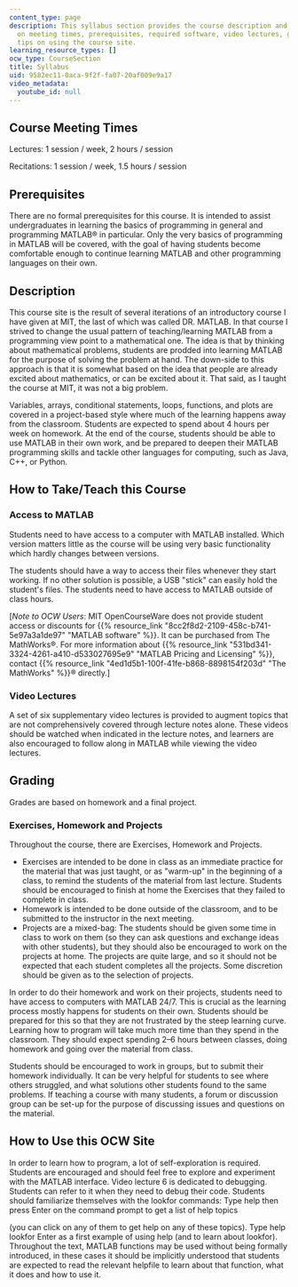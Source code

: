 ```yaml
---
content_type: page
description: This syllabus section provides the course description and information
  on meeting times, prerequisites, required software, video lectures, grading, and
  tips on using the course site.
learning_resource_types: []
ocw_type: CourseSection
title: Syllabus
uid: 9582ec11-0aca-9f2f-fa07-20af009e9a17
video_metadata:
  youtube_id: null
---
```

## Course Meeting Times

Lectures: 1 session / week, 2 hours / session

Recitations: 1 session / week, 1.5 hours / session

## Prerequisites

There are no formal prerequisites for this course. It is intended to assist undergraduates in learning the basics of programming in general and programming MATLAB® in particular. Only the very basics of programming in MATLAB will be covered, with the goal of having students become comfortable enough to continue learning MATLAB and other programming languages on their own.

## Description

This course site is the result of several iterations of an introductory course I have given at MIT, the last of which was called DR. MATLAB. In that course I strived to change the usual pattern of teaching/learning MATLAB from a programming view point to a mathematical one. The idea is that by thinking about mathematical problems, students are prodded into learning MATLAB for the purpose of solving the problem at hand. The down-side to this approach is that it is somewhat based on the idea that people are already excited about mathematics, or can be excited about it. That said, as I taught the course at MIT, it was not a big problem.

Variables, arrays, conditional statements, loops, functions, and plots are covered in a project-based style where much of the learning happens away from the classroom. Students are expected to spend about 4 hours per week on homework. At the end of the course, students should be able to use MATLAB in their own work, and be prepared to deepen their MATLAB programming skills and tackle other languages for computing, such as Java, C++, or Python.

## How to Take/Teach this Course

### Access to MATLAB

Students need to have access to a computer with MATLAB installed. Which version matters little as the course will be using very basic functionality which hardly changes between versions.

The students should have a way to access their files whenever they start working. If no other solution is possible, a USB "stick" can easily hold the student's files. The students need to have access to MATLAB outside of class hours.

\[_Note to OCW Users_: MIT OpenCourseWare does not provide student access or discounts for {{% resource_link "8cc2f8d2-2109-458c-b741-5e97a3a1de97" "MATLAB software" %}}. It can be purchased from The MathWorks®. For more information about {{% resource_link "531bd341-3324-4261-a410-d533027695e9" "MATLAB Pricing and Licensing" %}}, contact {{% resource_link "4ed1d5b1-100f-41fe-b868-8898154f203d" "The MathWorks" %}}® directly.\]

### Video Lectures

A set of six supplementary video lectures is provided to augment topics that are not comprehensively covered through lecture notes alone. These videos should be watched when indicated in the lecture notes, and learners are also encouraged to follow along in MATLAB while viewing the video lectures.

## Grading

Grades are based on homework and a final project.

### Exercises, Homework and Projects

Throughout the course, there are Exercises, Homework and Projects.

- Exercises are intended to be done in class as an immediate practice for the material that was just taught, or as "warm-up" in the beginning of a class, to remind the students of the material from last lecture. Students should be encouraged to finish at home the Exercises that they failed to complete in class.
- Homework is intended to be done outside of the classroom, and to be submitted to the instructor in the next meeting.
- Projects are a mixed-bag: The students should be given some time in class to work on them (so they can ask questions and exchange ideas with other students), but they should also be encouraged to work on the projects at home. The projects are quite large, and so it should not be expected that each student completes all the projects. Some discretion should be given as to the selection of projects.

In order to do their homework and work on their projects, students need to have access to computers with MATLAB 24/7. This is crucial as the learning process mostly happens for students on their own. Students should be prepared for this so that they are not frustrated by the steep learning curve. Learning how to program will take much more time than they spend in the classroom. They should expect spending 2–6 hours between classes, doing homework and going over the material from class.

Students should be encouraged to work in groups, but to submit their homework individually. It can be very helpful for students to see where others struggled, and what solutions other students found to the same problems. If teaching a course with many students, a forum or discussion group can be set-up for the purpose of discussing issues and questions on the material.

## How to Use this OCW Site

In order to learn how to program, a lot of self-exploration is required. Students are encouraged and should feel free to explore and experiment with the MATLAB interface. Video lecture 6 is dedicated to debugging. Students can refer to it when they need to debug their code. Students should familiarize themselves with the lookfor commands: Type help then press Enter on the command prompt to get a list of help topics

(you can click on any of them to get help on any of these topics). Type help lookfor Enter as a first example of using help (and to learn about lookfor). Throughout the text, MATLAB functions may be used without being formally introduced, in these cases it should be implicitly understood that students are expected to read the relevant helpfile to learn about that function, what it does and how to use it.